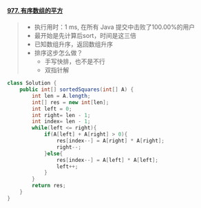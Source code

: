 #### [977. 有序数组的平方](https://leetcode-cn.com/problems/squares-of-a-sorted-array/)

> - 执行用时：1 ms, 在所有 Java 提交中击败了100.00%的用户
> - 最开始是先计算后sort，时间是这三倍
> - 已知数组升序，返回数组升序
> - 排序这步怎么做？
>   - 手写快排，也不是不行
>   - 双指针解

```java
class Solution {
    public int[] sortedSquares(int[] A) {
        int len = A.length;
        int[] res = new int[len];
        int left = 0;
        int right= len - 1;
        int index= len - 1;
        while(left <= right){
            if(A[left] + A[right] > 0){
                res[index--] = A[right] * A[right];
                right--;
            }else{
                res[index--] = A[left] * A[left];
                left++;
            }
        }
        return res;
    }
}
```

